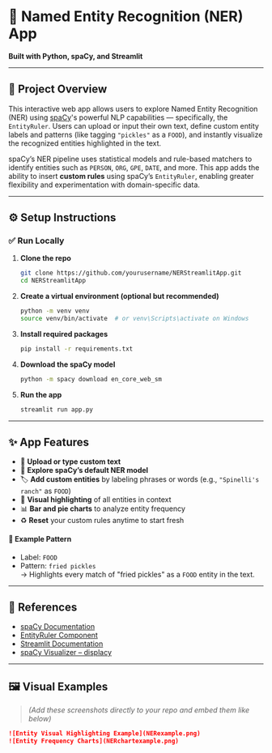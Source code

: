 # 🧠 Named Entity Recognition (NER) App  
**Built with Python, spaCy, and Streamlit**

---

## 📌 Project Overview

This interactive web app allows users to explore Named Entity Recognition (NER) using [spaCy](https://spacy.io/)'s powerful NLP capabilities — specifically, the `EntityRuler`. Users can upload or input their own text, define custom entity labels and patterns (like tagging `"pickles"` as a `FOOD`), and instantly visualize the recognized entities highlighted in the text.

spaCy’s NER pipeline uses statistical models and rule-based matchers to identify entities such as `PERSON`, `ORG`, `GPE`, `DATE`, and more. This app adds the ability to insert **custom rules** using spaCy’s `EntityRuler`, enabling greater flexibility and experimentation with domain-specific data.

---

## ⚙️ Setup Instructions

### ✅ Run Locally

1. **Clone the repo**  
   ```bash
   git clone https://github.com/yourusername/NERStreamlitApp.git
   cd NERStreamlitApp
   ```

2. **Create a virtual environment (optional but recommended)**  
   ```bash
   python -m venv venv
   source venv/bin/activate  # or venv\Scripts\activate on Windows
   ```

3. **Install required packages**  
   ```bash
   pip install -r requirements.txt
   ```

4. **Download the spaCy model**  
   ```bash
   python -m spacy download en_core_web_sm
   ```

5. **Run the app**  
   ```bash
   streamlit run app.py
   ```

---

## ✨ App Features

- 📄 **Upload or type custom text**
- 🧠 **Explore spaCy’s default NER model**
- 🏷️ **Add custom entities** by labeling phrases or words (e.g., `"Spinelli's ranch"` as `FOOD`)
- 🎨 **Visual highlighting** of all entities in context
- 📊 **Bar and pie charts** to analyze entity frequency
- ♻️ **Reset** your custom rules anytime to start fresh

#### 🧪 Example Pattern
- Label: `FOOD`  
- Pattern: `fried pickles`  
→ Highlights every match of "fried pickles" as a `FOOD` entity in the text.

---

## 🔗 References

- [spaCy Documentation](https://spacy.io/usage)
- [EntityRuler Component](https://spacy.io/api/entityruler)
- [Streamlit Documentation](https://docs.streamlit.io/)
- [spaCy Visualizer – displacy](https://spacy.io/usage/visualizers)

---

## 🖼️ Visual Examples

> *(Add these screenshots directly to your repo and embed them like below)*

```markdown
![Entity Visual Highlighting Example](NERexample.png)
![Entity Frequency Charts](NERchartexample.png)
```

